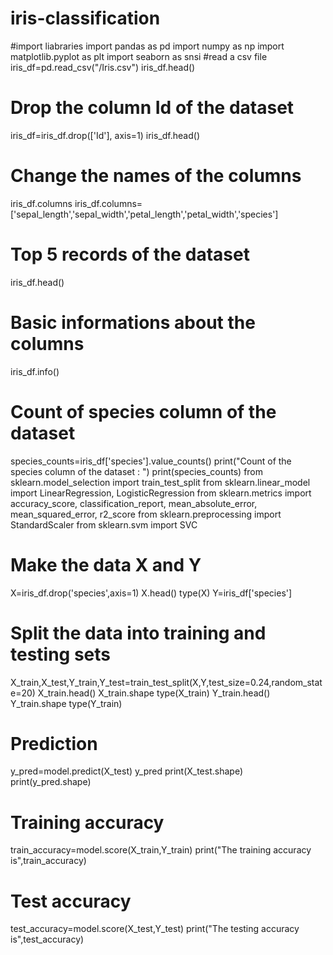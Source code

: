 # iris-classification
#import liabraries
import pandas as pd
import numpy as np
import matplotlib.pyplot as plt
import seaborn as snsi
#read a csv file
iris_df=pd.read_csv("/Iris.csv")
iris_df.head()
# Drop the column Id of the dataset
iris_df=iris_df.drop(['Id'], axis=1)
iris_df.head()
# Change the names of the columns
iris_df.columns
iris_df.columns=['sepal_length','sepal_width','petal_length','petal_width','species']
# Top 5 records of the dataset
iris_df.head()
# Basic informations about the columns
iris_df.info()
# Count of species column of the dataset
species_counts=iris_df['species'].value_counts()
print("Count of the species column of the dataset : ")
print(species_counts)
from sklearn.model_selection import train_test_split
from sklearn.linear_model import LinearRegression, LogisticRegression
from sklearn.metrics import accuracy_score, classification_report, mean_absolute_error, mean_squared_error, r2_score 
from sklearn.preprocessing import StandardScaler
from sklearn.svm import SVC
# Make the data X and Y
X=iris_df.drop('species',axis=1)
X.head()
type(X)
Y=iris_df['species']
# Split the data into training and testing sets
X_train,X_test,Y_train,Y_test=train_test_split(X,Y,test_size=0.24,random_state=20)
X_train.head()
X_train.shape
type(X_train)
Y_train.head()
Y_train.shape
type(Y_train)
# Prediction
y_pred=model.predict(X_test)
y_pred
print(X_test.shape)
print(y_pred.shape)
# Training accuracy
train_accuracy=model.score(X_train,Y_train)
print("The training accuracy is",train_accuracy)
# Test accuracy
test_accuracy=model.score(X_test,Y_test)
print("The testing accuracy is",test_accuracy)
